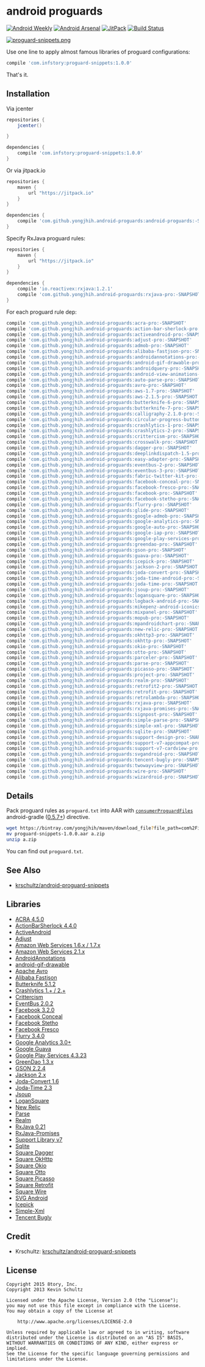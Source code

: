 # android proguards

[![Android Weekly](https://img.shields.io/badge/Android%20Weekly-%23230-blue.svg)](http://androidweekly.net/issues/issue-230)
[![Android Arsenal](https://img.shields.io/badge/Android%20Arsenal-android--proguards-brightgreen.svg?style=flat)](http://android-arsenal.com/details/1/4600)
[![JitPack](https://img.shields.io/github/tag/yongjhih/android-proguards.svg?label=JitPack)](https://jitpack.io/#yongjhih/android-proguards)
[![Build Status](https://travis-ci.org/yongjhih/android-proguards.svg)](https://travis-ci.org/yongjhih/android-proguards)

[![proguard-snippets.png](art/proguard-snippets.png)](art/proguard-snippets.png)

Use one line to apply almost famous libraries of proguard configurations:

```gradle
compile 'com.infstory:proguard-snippets:1.0.0'
```

That's it.

## Installation

Via jcenter

```gradle
repositories {
    jcenter()

}

dependencies {
    compile 'com.infstory:proguard-snippets:1.0.0'
}
```

Or via jitpack.io

```gradle
repositories {
    maven {
        url "https://jitpack.io"
    }
}

dependencies {
    compile 'com.github.yongjhih.android-proguards:android-proguards:-SNAPSHOT'
}
```

Specify RxJava proguard rules:

```gradle
repositories {
    maven {
        url "https://jitpack.io"
    }
}

dependencies {
    compile 'io.reactivex:rxjava:1.2.1'
    compile 'com.github.yongjhih.android-proguards:rxjava-pro:-SNAPSHOT'
}
```

For each proguard rule dep:

```gradle
compile 'com.github.yongjhih.android-proguards:acra-pro:-SNAPSHOT'
compile 'com.github.yongjhih.android-proguards:action-bar-sherlock-pro:-SNAPSHOT'
compile 'com.github.yongjhih.android-proguards:activeandroid-pro:-SNAPSHOT'
compile 'com.github.yongjhih.android-proguards:adjust-pro:-SNAPSHOT'
compile 'com.github.yongjhih.android-proguards:admob-pro:-SNAPSHOT'
compile 'com.github.yongjhih.android-proguards:alibaba-fastjson-pro:-SNAPSHOT'
compile 'com.github.yongjhih.android-proguards:androidannotations-pro:-SNAPSHOT'
compile 'com.github.yongjhih.android-proguards:android-gif-drawable-pro:-SNAPSHOT'
compile 'com.github.yongjhih.android-proguards:androidquery-pro:-SNAPSHOT'
compile 'com.github.yongjhih.android-proguards:android-view-animations-pro:-SNAPSHOT'
compile 'com.github.yongjhih.android-proguards:auto-parse-pro:-SNAPSHOT'
compile 'com.github.yongjhih.android-proguards:avro-pro:-SNAPSHOT'
compile 'com.github.yongjhih.android-proguards:aws-1.7-pro:-SNAPSHOT'
compile 'com.github.yongjhih.android-proguards:aws-2.1.5-pro:-SNAPSHOT'
compile 'com.github.yongjhih.android-proguards:butterknife-6-pro:-SNAPSHOT'
compile 'com.github.yongjhih.android-proguards:butterknife-7-pro:-SNAPSHOT'
compile 'com.github.yongjhih.android-proguards:calligraphy-2.1.0-pro:-SNAPSHOT'
compile 'com.github.yongjhih.android-proguards:circular-progress-button-pro:-SNAPSHOT'
compile 'com.github.yongjhih.android-proguards:crashlytics-1-pro:-SNAPSHOT'
compile 'com.github.yongjhih.android-proguards:crashlytics-2-pro:-SNAPSHOT'
compile 'com.github.yongjhih.android-proguards:crittercism-pro:-SNAPSHOT'
compile 'com.github.yongjhih.android-proguards:crosswalk-pro:-SNAPSHOT'
compile 'com.github.yongjhih.android-proguards:dagger-pro:-SNAPSHOT'
compile 'com.github.yongjhih.android-proguards:deeplinkdispatch-1.5-pro:-SNAPSHOT'
compile 'com.github.yongjhih.android-proguards:easy-adapter-pro:-SNAPSHOT'
compile 'com.github.yongjhih.android-proguards:eventbus-2-pro:-SNAPSHOT'
compile 'com.github.yongjhih.android-proguards:eventbus-3-pro:-SNAPSHOT'
compile 'com.github.yongjhih.android-proguards:fabric-twitter-kit-pro:-SNAPSHOT'
compile 'com.github.yongjhih.android-proguards:facebook-conceal-pro:-SNAPSHOT'
compile 'com.github.yongjhih.android-proguards:facebook-fresco-pro:-SNAPSHOT'
compile 'com.github.yongjhih.android-proguards:facebook-pro:-SNAPSHOT'
compile 'com.github.yongjhih.android-proguards:facebook-stetho-pro:-SNAPSHOT'
compile 'com.github.yongjhih.android-proguards:flurry-pro:-SNAPSHOT'
compile 'com.github.yongjhih.android-proguards:glide-pro:-SNAPSHOT'
compile 'com.github.yongjhih.android-proguards:google-admob-pro:-SNAPSHOT'
compile 'com.github.yongjhih.android-proguards:google-analytics-pro:-SNAPSHOT'
compile 'com.github.yongjhih.android-proguards:google-auto-pro:-SNAPSHOT'
compile 'com.github.yongjhih.android-proguards:google-iap-pro:-SNAPSHOT'
compile 'com.github.yongjhih.android-proguards:google-play-services-pro:-SNAPSHOT'
compile 'com.github.yongjhih.android-proguards:greendao-pro:-SNAPSHOT'
compile 'com.github.yongjhih.android-proguards:gson-pro:-SNAPSHOT'
compile 'com.github.yongjhih.android-proguards:guava-pro:-SNAPSHOT'
compile 'com.github.yongjhih.android-proguards:icepick-pro:-SNAPSHOT'
compile 'com.github.yongjhih.android-proguards:jackson-2-pro:-SNAPSHOT'
compile 'com.github.yongjhih.android-proguards:joda-convert-pro:-SNAPSHOT'
compile 'com.github.yongjhih.android-proguards:joda-time-android-pro:-SNAPSHOT'
compile 'com.github.yongjhih.android-proguards:joda-time-pro:-SNAPSHOT'
compile 'com.github.yongjhih.android-proguards:jsoup-pro:-SNAPSHOT'
compile 'com.github.yongjhih.android-proguards:logansquare-pro:-SNAPSHOT'
compile 'com.github.yongjhih.android-proguards:logback-android-pro:-SNAPSHOT'
compile 'com.github.yongjhih.android-proguards:mikepenz-android-iconics-pro:-SNAPSHOT'
compile 'com.github.yongjhih.android-proguards:mixpanel-pro:-SNAPSHOT'
compile 'com.github.yongjhih.android-proguards:mopub-pro:-SNAPSHOT'
compile 'com.github.yongjhih.android-proguards:mpandroidchart-pro:-SNAPSHOT'
compile 'com.github.yongjhih.android-proguards:new-relic-pro:-SNAPSHOT'
compile 'com.github.yongjhih.android-proguards:okhttp3-pro:-SNAPSHOT'
compile 'com.github.yongjhih.android-proguards:okhttp-pro:-SNAPSHOT'
compile 'com.github.yongjhih.android-proguards:okio-pro:-SNAPSHOT'
compile 'com.github.yongjhih.android-proguards:otto-pro:-SNAPSHOT'
compile 'com.github.yongjhih.android-proguards:parceler-pro:-SNAPSHOT'
compile 'com.github.yongjhih.android-proguards:parse-pro:-SNAPSHOT'
compile 'com.github.yongjhih.android-proguards:picasso-pro:-SNAPSHOT'
compile 'com.github.yongjhih.android-proguards:project-pro:-SNAPSHOT'
compile 'com.github.yongjhih.android-proguards:realm-pro:-SNAPSHOT'
compile 'com.github.yongjhih.android-proguards:retrofit2-pro:-SNAPSHOT'
compile 'com.github.yongjhih.android-proguards:retrofit-pro:-SNAPSHOT'
compile 'com.github.yongjhih.android-proguards:retrolambda-pro:-SNAPSHOT'
compile 'com.github.yongjhih.android-proguards:rxjava-pro:-SNAPSHOT'
compile 'com.github.yongjhih.android-proguards:rxjava-promises-pro:-SNAPSHOT'
compile 'com.github.yongjhih.android-proguards:signpost-pro:-SNAPSHOT'
compile 'com.github.yongjhih.android-proguards:simple-parse-pro:-SNAPSHOT'
compile 'com.github.yongjhih.android-proguards:simple-xml-pro:-SNAPSHOT'
compile 'com.github.yongjhih.android-proguards:sqlite-pro:-SNAPSHOT'
compile 'com.github.yongjhih.android-proguards:support-design-pro:-SNAPSHOT'
compile 'com.github.yongjhih.android-proguards:support-v7-appcompat-pro:-SNAPSHOT'
compile 'com.github.yongjhih.android-proguards:support-v7-cardview-pro:-SNAPSHOT'
compile 'com.github.yongjhih.android-proguards:svgandroid-pro:-SNAPSHOT'
compile 'com.github.yongjhih.android-proguards:tencent-bugly-pro:-SNAPSHOT'
compile 'com.github.yongjhih.android-proguards:twowayview-pro:-SNAPSHOT'
compile 'com.github.yongjhih.android-proguards:wire-pro:-SNAPSHOT'
compile 'com.github.yongjhih.android-proguards:wizardroid-pro:-SNAPSHOT'
```

## Details

Pack proguard rules as `proguard.txt` into AAR with [`consumerProguardFiles`](https://github.com/yongjhih/android-proguards/blob/master/rxjava-pro/build.gradle#L26) android-gradle ([0.5.7+](http://tools.android.com/tech-docs/new-build-system)) directive.

```sh
wget https://bintray.com/yongjhih/maven/download_file?file_path=com%2Finfstory%2Fproguard-snippets%2F1.0.0%2Fproguard-snippets-1.0.0.aar
mv proguard-snippets-1.0.0.aar a.zip
unzip a.zip
```

You can find out `proguard.txt`.

## See Also

* [krschultz/android-proguard-snippets](https://github.com/krschultz/android-proguard-snippets)

## Libraries

* [ACRA 4.5.0](https://github.com/ACRA/acra)
* [ActionBarSherlock 4.4.0](http://actionbarsherlock.com/)
* [ActiveAndroid](http://www.activeandroid.com/)
* [Adjust](https://github.com/adjust/android_sdk)
* [Amazon Web Services 1.6.x / 1.7.x](https://aws.amazon.com/releasenotes/Android/1855915734308772)
* [Amazon Web Services 2.1.x](https://github.com/aws/aws-sdk-android)
* [AndroidAnnotations](http://androidannotations.org/)
* [android-gif-drawable](https://github.com/koral--/android-gif-drawable)
* [Apache Avro](http://http://avro.apache.org/)
* [Alibaba Fastjson](https://github.com/alibaba/fastjson)
* [Butterknife 5.1.2](http://jakewharton.github.io/butterknife/)
* [Crashlytics 1.+ / 2.+](http://try.crashlytics.com/sdk-android/)
* [Crittercism](http://docs.crittercism.com/android/android.html)
* [EventBus 2.0.2](https://github.com/greenrobot/EventBus)
* [Facebook 3.2.0](https://developers.facebook.com/docs/android/)
* [Facebook Conceal](https://facebook.github.io/conceal/)
* [Facebook Stetho](https://facebook.github.io/stetho/)
* [Facebook Fresco](https://github.com/facebook/fresco)
* [Flurry 3.4.0](http://support.flurry.com/index.php?title=Analytics/Code/ReleaseNotes/Android)
* [Google Analytics 3.0+](https://developers.google.com/analytics/devguides/collection/android/v3/)
* [Google Guava](https://code.google.com/p/guava-libraries/)
* [Google Play Services 4.3.23](http://developer.android.com/google/play-services/setup.html)
* [GreenDao 1.3.x](http://greendao-orm.com/)
* [GSON 2.2.4](https://code.google.com/p/google-gson/)
* [Jackson 2.x](http://wiki.fasterxml.com/JacksonHome)
* [Joda-Convert 1.6](http://www.joda.org/joda-convert/)
* [Joda-Time 2.3](http://www.joda.org/joda-time/)
* [Jsoup](http://jsoup.org/)
* [LoganSquare](https://github.com/bluelinelabs/LoganSquare)
* [New Relic](https://docs.newrelic.com/docs/mobile-monitoring/mobile-sdk-api/new-relic-mobile-sdk-api/working-android-sdk-api)
* [Parse](https://parse.com/products/android)
* [Realm](http://realm.io/news/realm-for-android/)
* [RxJava 0.21](https://github.com/ReactiveX/RxJava/wiki/The-RxJava-Android-Module)
* [RxJava-Promises](https://github.com/darylteo/rxjava-promises)
* [Support Library v7](https://developer.android.com/tools/support-library/features.html#v7-appcompat)
* [Sqlite](http://www.sqlite.org/index.html)
* [Square Dagger](https://github.com/square/dagger)
* [Square OkHttp](http://square.github.io/okhttp/)
* [Square Okio](https://github.com/square/okio)
* [Square Otto](http://square.github.io/otto/)
* [Square Picasso](https://github.com/square/picasso)
* [Square Retrofit](http://square.github.io/retrofit/)
* [Square Wire](https://github.com/square/wire)
* [SVG Android](https://github.com/pents90/svg-android)
* [Icepick](https://github.com/frankiesardo/icepick)
* [Simple-Xml](http://simple.sourceforge.net/)
* [Tencent Bugly](http://bugly.qq.com/)

## Credit

* Krschultz: [krschultz/android-proguard-snippets](https://github.com/krschultz/android-proguard-snippets)

## License

```
Copyright 2015 8tory, Inc.
Copyright 2013 Kevin Schultz

Licensed under the Apache License, Version 2.0 (the "License");
you may not use this file except in compliance with the License.
You may obtain a copy of the License at

    http://www.apache.org/licenses/LICENSE-2.0

Unless required by applicable law or agreed to in writing, software
distributed under the License is distributed on an "AS IS" BASIS,
WITHOUT WARRANTIES OR CONDITIONS OF ANY KIND, either express or implied.
See the License for the specific language governing permissions and
limitations under the License.

